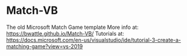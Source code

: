 # Match-VB
The old Microsoft Match Game template
More info at: https://bwattle.github.io/Match-VB/
Tutorials at: https://docs.microsoft.com/en-us/visualstudio/ide/tutorial-3-create-a-matching-game?view=vs-2019
